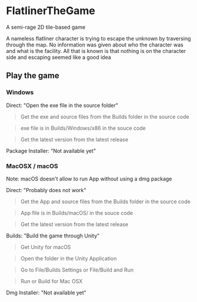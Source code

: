 # FlatlinerTheGame

 A semi-rage 2D tile-based game

 A nameless flatliner character is trying to escape the unknown by traversing through the map. No information was given about who the character was and what is the facility. All that is known is that nothing is on the character side and escaping seemed like a good idea

 ## Play the game

 ### Windows

 Direct: "Open the exe file in the source folder"
 > Get the exe and source files from the Builds folder in the source code
 
 > exe file is in Builds/Windows/x86 in the souce code
 
 > Get the latest version from the latest release

 Package Installer: "Not available yet"

  ### MacOSX / macOS 

 Note: macOS doesn't allow to run App without using a dmg package

 Direct: "Probably does not work"
 > Get the App and source files from the Builds folder in the source code
 
 > App file is in Builds/macOS/ in the souce code
 
 > Get the latest version from the latest release

 Builds: "Build the game through Unity"
 > Get Unity for macOS
 
 > Open the folder in the Unity Application
 
 > Go to File/Builds Settings or File/Build and Run
 
 > Run or Build for Mac OSX

 Dmg Installer: "Not available yet"
 
